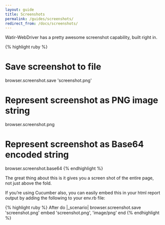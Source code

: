 ```yaml
---
layout: guide
title: Screenshots
permalink: /guides/screenshots/
redirect_from: /docs/screenshots/
---
```


Watir-WebDriver has a pretty awesome screenshot capability, built right in.

{% highlight ruby %}
# Save screenshot to file
browser.screenshot.save 'screenshot.png'

# Represent screenshot as PNG image string
browser.screenshot.png

# Represent screenshot as Base64 encoded string
browser.screenshot.base64
{% endhighlight %}

The great thing about this is it gives you a screen shot of the entire page, not just above the fold.

If you’re using Cucumber also, you can easily embed this in your html report output by adding the following to your env.rb file:

{% highlight ruby %}
After do |_scenario|
  browser.screenshot.save 'screenshot.png'
  embed 'screenshot.png', 'image/png'
end
{% endhighlight %}
